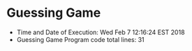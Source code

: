 # Guessing Game
- Time and Date of Execution:  Wed Feb 7 12:16:24 EST 2018
- Guessing Game Program code total lines:  31
